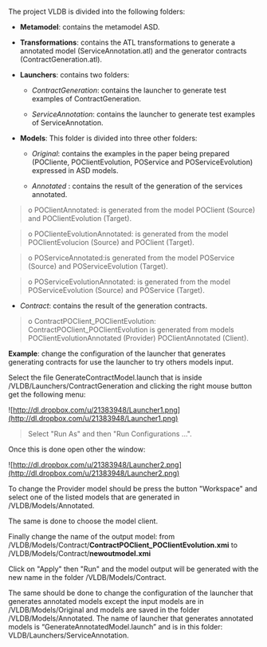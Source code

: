 The project VLDB is divided into the following folders:

- **Metamodel**: contains the metamodel ASD.

- **Transformations**: contains the ATL transformations to generate a annotated model (ServiceAnnotation.atl) and the generator contracts (ContractGeneration.atl).

- **Launchers**: contains two folders:

  * _ContractGeneration_: contains the launcher to generate test examples of ContractGeneration.

  * _ServiceAnnotation_: contains the launcher to generate test examples of ServiceAnnotation.

- **Models**: This folder is divided into three other folders:

  * _Original_: contains the examples in the paper being prepared (POCliente, POClientEvolution, POService and POServiceEvolution) expressed in ASD models.

  * _Annotated_ : contains the result of the generation of the services annotated.

> o POClientAnnotated: is generated from the model POClient (Source) and POClientEvolution (Target).

> o POClienteEvolutionAnnotated: is generated from the model POClientEvolucion (Source) and POClient (Target).

> o POServiceAnnotated:is generated from the model POService (Source) and POServiceEvolution (Target).

> o POServiceEvolutionAnnotated: is generated from the model POServiceEvolution (Source) and POService (Target).

  * _Contract_: contains the result of the generation contracts.

> o ContractPOClient\_POClientEvolution: ContractPOClient\_POClientEvolution is generated from models POClientEvolutionAnnotated (Provider) POClientAnnotated (Client).

**Example**: change the configuration of the launcher that generates generating contracts for use the launcher to try others models input.

Select the file GenerateContractModel.launch that is inside /VLDB/Launchers/ContractGeneration and clicking the right mouse button get the following menu:

![http://dl.dropbox.com/u/21383948/Launcher1.png](http://dl.dropbox.com/u/21383948/Launcher1.png)

> Select "Run As" and then "Run Configurations ...".

Once this is done open other the window:

![http://dl.dropbox.com/u/21383948/Launcher2.png](http://dl.dropbox.com/u/21383948/Launcher2.png)

To change the Provider model should be press the button "Workspace" and select one of the listed models that are generated in /VLDB/Models/Annotated.

The same is done to choose the model client.

Finally change the name of the output model: from /VLDB/Models/Contract/**ContractPOClient\_POClientEvolution.xmi** to /VLDB/Models/Contract/**newoutmodel.xmi**

Click on "Apply" then "Run" and the model output will be generated with the new name in the folder /VLDB/Models/Contract.

The same should be done to change the configuration of the launcher that generates annotated models except the input models are in /VLDB/Models/Original and models are saved in the folder /VLDB/Models/Annotated.
The name of launcher that generates annotated models is “GenerateAnnotatedModel.launch” and is in this folder: VLDB/Launchers/ServiceAnnotation.






